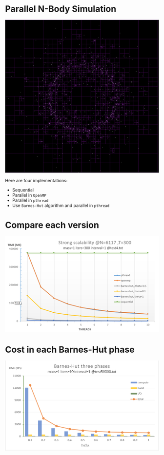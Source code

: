 # Parallel N-Body Simulation

![Demo example](report/imgs/demo2.png)

Here are four implementations:
- Sequential
- Parallel in `OpenMP`
- Parallel in `pthread`
- Use `Barnes-Hut` algorithm and parallel in `pthread`

# Compare each version
![](report/imgs/strong_scalability.png)

# Cost in each Barnes-Hut phase
![](report/imgs/barnes_hut_phases.png)
